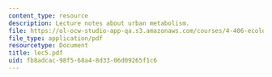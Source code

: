 ```yaml
---
content_type: resource
description: Lecture notes about urban metabolism.
file: https://ol-ocw-studio-app-qa.s3.amazonaws.com/courses/4-406-ecologies-of-construction-spring-2007/fb8adcac98f568a48d3306d09265f1c6_lec5.pdf
file_type: application/pdf
resourcetype: Document
title: lec5.pdf
uid: fb8adcac-98f5-68a4-8d33-06d09265f1c6
---
```

